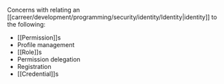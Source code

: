 Concerns with relating an [[carreer/development/programming/security/identity/Identity|identity]] to the following:

- [[Permission]]s
- Profile management
- [[Role]]s
- Permission delegation
- Registration
- [[Credential]]s